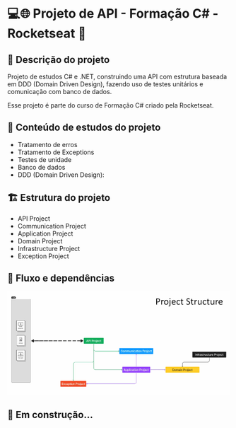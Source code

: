 # 💻🌐 Projeto de API - Formação C# - Rocketseat 🚀

## 🧾 Descrição do projeto

Projeto de estudos C# e .NET, construindo uma API com estrutura baseada em DDD (Domain Driven Design), fazendo uso de testes unitários e comunicação com banco de dados.

Esse projeto é parte do curso de Formação C# criado pela Rocketseat.

## 📖 Conteúdo de estudos do projeto

- Tratamento de erros
- Tratamento de Exceptions
- Testes de unidade
- Banco de dados
- DDD (Domain Driven Design):

## 🏗️ Estrutura do projeto

- API Project
- Communication Project
- Application Project
- Domain Project
- Infrastructure Project
- Exception Project

## 🔀 Fluxo e dependências

![Fluxo](https://raw.githubusercontent.com/rewerp/projeto-cash-flow/main/ProjectStructure.png)

## 🚧 Em construção...
